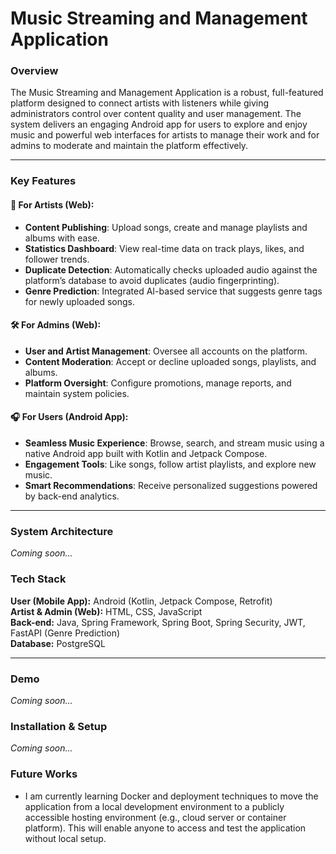 # **Music Streaming and Management Application**

### **Overview**  
The Music Streaming and Management Application is a robust, full-featured platform designed to connect artists with listeners while giving administrators control over content quality and user management. The system delivers an engaging Android app for users to explore and enjoy music and powerful web interfaces for artists to manage their work and for admins to moderate and maintain the platform effectively.

---

### **Key Features**  

#### **🎵 For Artists (Web):**  
- **Content Publishing**: Upload songs, create and manage playlists and albums with ease.  
- **Statistics Dashboard**: View real-time data on track plays, likes, and follower trends.  
- **Duplicate Detection**: Automatically checks uploaded audio against the platform’s database to avoid duplicates (audio fingerprinting).  
- **Genre Prediction**: Integrated AI-based service that suggests genre tags for newly uploaded songs.  

#### **🛠️ For Admins (Web):**  
- **User and Artist Management**: Oversee all accounts on the platform.  
- **Content Moderation**: Accept or decline uploaded songs, playlists, and albums.  
- **Platform Oversight**: Configure promotions, manage reports, and maintain system policies.  

#### **🎧 For Users (Android App):**  
- **Seamless Music Experience**: Browse, search, and stream music using a native Android app built with Kotlin and Jetpack Compose.  
- **Engagement Tools**: Like songs, follow artist playlists, and explore new music.  
- **Smart Recommendations**: Receive personalized suggestions powered by back-end analytics.

---

### **System Architecture** 
_Coming soon..._

### **Tech Stack**  

**User (Mobile App):** Android (Kotlin, Jetpack Compose, Retrofit)  
**Artist & Admin (Web):** HTML, CSS, JavaScript  
**Back-end:** Java, Spring Framework, Spring Boot, Spring Security, JWT, FastAPI (Genre Prediction)  
**Database:** PostgreSQL  

---

### **Demo**  
_Coming soon..._

### **Installation & Setup**  
_Coming soon..._

### **Future Works**  
- I am currently learning Docker and deployment techniques to move the application from a local development environment to a publicly accessible hosting environment (e.g., cloud server or container platform). This will enable anyone to access and test the application without local setup.


